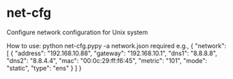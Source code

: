 # net-cfg
Configure network configuration for Unix system

How to use:
python net-cfg.pypy -a
network.json required
e.g.,
{
    "network": [
        {
            "address": "192.168.10.88",
            "gateway": "192.168.10.1",
            "dns1": "8.8.8.8",
            "dns2": "8.8.4.4",
            "mac": "00:0c:29:ff:f6:45",
            "metric": "101",
            "mode": "static",
            "type": "ens"
        }
    ]
}

